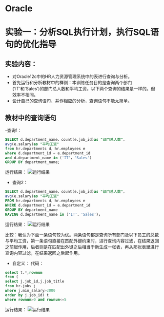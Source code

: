 # Oracle
# 实验一：分析SQL执行计划，执行SQL语句的优化指导

## 实验内容：
- 对Oracle12c中的HR人力资源管理系统中的表进行查询与分析。
- 首先运行和分析教材中的样例：本训练任务目的是查询两个部门('IT'和'Sales')的部门总人数和平均工资，以下两个查询的结果是一样的。但效率不相同。
- 设计自己的查询语句，并作相应的分析，查询语句不能太简单。

## 教材中的查询语句

-查询1：

```SQL
SELECT d.department_name，count(e.job_id)as "部门总人数"，
avg(e.salary)as "平均工资"
from hr.departments d，hr.employees e
where d.department_id = e.department_id
and d.department_name in ('IT'，'Sales')
GROUP BY department_name;
```
运行结果：
![运行结果](https://github.com/Gaojie19971011/oracle/blob/master/test1/1.png)



- 查询2：
```SQL
SELECT d.department_name，count(e.job_id)as "部门总人数"，
avg(e.salary)as "平均工资"
FROM hr.departments d，hr.employees e
WHERE d.department_id = e.department_id
GROUP BY department_name
HAVING d.department_name in ('IT'，'Sales');
```
运行结果：
![运行结果](https://github.com/Gaojie19971011/oracle/blob/master/test1/2.png)

比较：我认为下面一条语句较为优。两条语句都是查询所有部门及以下员工的总数与平均工资，第一条语句直接在匹配外键约束时，进行查询内容过滤，在结果返回之前起作用，后者则是在匹配出外键之后相当于新生成一张表，再从那张表里进行查询内容过滤，在结果返回之后起作用。


- 自定义：
代码：

```sql
select t.*,rownum 
from (
select j.job_id,j.job_title 
from hr.jobs j 
where j.min_salary>3000 
order by j.job_id) t 
where rownum>0 and rownum<=5
```

运行结果：
![运行结果](https://github.com/Gaojie19971011/oracle/blob/master/test1/3.png)
